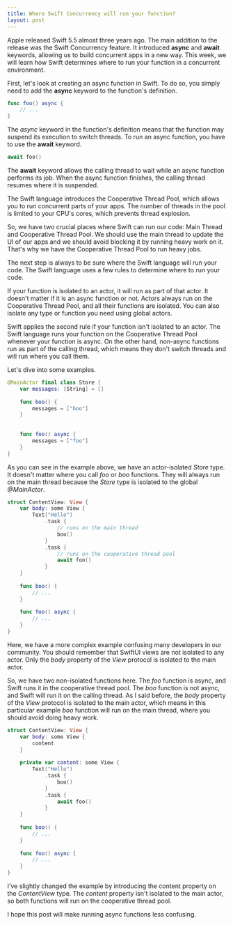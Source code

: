 ```yaml
---
title: Where Swift Concurrency will run your function?
layout: post
---
```


Apple released Swift 5.5 almost three years ago. The main addition to the release was the Swift Concurrency feature. It introduced **async** and **await** keywords, allowing us to build concurrent apps in a new way. This week, we will learn how Swift determines where to run your function in a concurrent environment.

First, let's look at creating an async function in Swift. To do so, you simply need to add the **async** keyword to the function's definition.

```swift
func foo() async {
    // ...
}
```

The *async* keyword in the function's definition means that the function may suspend its execution to switch threads. To run an async function, you have to use the **await** keyword.

```swift
await foo()
```

The **await** keyword allows the calling thread to wait while an async function performs its job. When the async function finishes, the calling thread resumes where it is suspended.

The Swift language introduces the Cooperative Thread Pool, which allows you to run concurrent parts of your apps. The number of threads in the pool is limited to your CPU's cores, which prevents thread explosion.

So, we have two crucial places where Swift can run our code: Main Thread and Cooperative Thread Pool. We should use the main thread to update the UI of our apps and we should avoid blocking it by running heavy work on it. That's why we have the Cooperative Thread Pool to run heavy jobs.

The next step is always to be sure where the Swift language will run your code. The Swift language uses a few rules to determine where to run your code.

If your function is isolated to an actor, it will run as part of that actor. It doesn't matter if it is an async function or not. Actors always run on the Cooperative Thread Pool, and all their functions are isolated. You can also isolate any type or function you need using global actors.

Swift applies the second rule if your function isn't isolated to an actor. The Swift language runs your function on the Cooperative Thread Pool whenever your function is async. On the other hand, non-async functions run as part of the calling thread, which means they don't switch threads and will run where you call them.

Let's dive into some examples.

```swift
@MainActor final class Store {
    var messages: [String] = []
    
    func boo() {
        messages = ["boo"]
    }
    
    
    func foo() async {
        messages = ["foo"]
    }
}
```

As you can see in the example above, we have an actor-isolated *Store* type. It doesn't matter where you call *foo* or *boo* functions. They will always run on the main thread because the *Store* type is isolated to the global *@MainActor*.

```swift
struct ContentView: View {
    var body: some View {
        Text("Hello")
            .task {
                // runs on the main thread
                boo()
            }
            .task {
                // runs on the cooperative thread pool
                await foo()
            }
    }
    
    func boo() {
        // ...
    }
    
    func foo() async {
        // ...
    }
}
```

Here, we have a more complex example confusing many developers in our community. You should remember that SwiftUI views are not isolated to any actor. Only the *body* property of the *View* protocol is isolated to the main actor.

So, we have two non-isolated functions here. The *foo* function is async, and Swift runs it in the cooperative thread pool. The *boo* function is not async, and Swift will run it on the calling thread. As I said before, the *body* property of the *View* protocol is isolated to the main actor, which means in this particular example *boo* function will run on the main thread, where you should avoid doing heavy work.

```swift
struct ContentView: View {
    var body: some View {
        content
    }
    
    private var content: some View {
        Text("Hello")
            .task {
                boo()
            }
            .task {
                await foo()
            }
    }
    
    func boo() {
        // ...
    }
    
    func foo() async {
        // ...
    }
}
```

I've slightly changed the example by introducing the content property on the *ContentView* type. The *content* property isn't isolated to the main actor, so both functions will run on the cooperative thread pool.
 
I hope this post will make running async functions less confusing.
